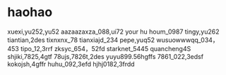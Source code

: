 # haohao
xuexi,yu252,yu52
aazaazaxza_088,ui72
your hu houm_0987
tingy,yu262
tiantian,2des
tixnxnx_78
tianxiajd_234
pepe,yuq52
wusuowwwqq_034，453
tipo_12,3rrf
zksyc_654，52fd
starknet_5445
quancheng4S
shjiki,7825,4gtf
78ujs,7826t,2des
yuyu899.56hgffs
7861_022,3edsf
kokojsh,4gffr
huhu_092,3efd
hjhj0182,3frdd

